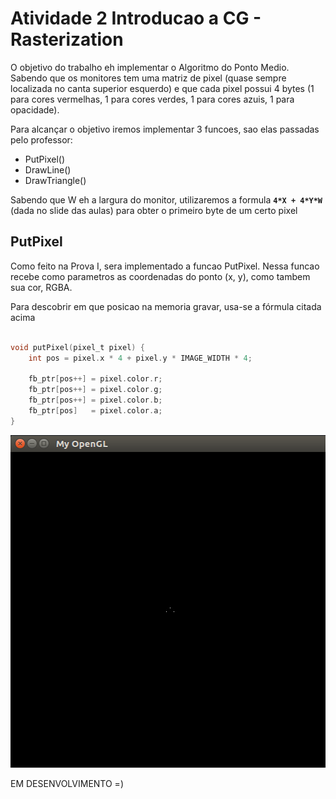 ﻿# Atividade 2 Introducao a CG - Rasterization

O objetivo do trabalho eh implementar o Algoritmo do Ponto Medio. Sabendo que os monitores tem uma matriz de pixel (quase sempre localizada no canta superior esquerdo) e que cada pixel possui 4 bytes (1 para cores vermelhas, 1 para cores verdes, 1 para cores azuis, 1 para opacidade).

Para alcançar o objetivo iremos implementar 3 funcoes, sao elas passadas pelo professor:

* PutPixel()
* DrawLine()
* DrawTriangle()

Sabendo que W eh a largura do monitor, utilizaremos a formula **`4*X + 4*Y*W`** (dada no slide das aulas) para obter o primeiro byte de um certo pixel

## PutPixel

Como feito na Prova I, sera implementado a funcao PutPixel. Nessa funcao recebe como parametros as coordenadas do ponto (x, y), 
como tambem sua cor, RGBA.

Para descobrir em que posicao na memoria gravar, usa-se a fórmula citada acima

```C

void putPixel(pixel_t pixel) {
    int pos = pixel.x * 4 + pixel.y * IMAGE_WIDTH * 4;
    
    fb_ptr[pos++] = pixel.color.r;
    fb_ptr[pos++] = pixel.color.g;
    fb_ptr[pos++] = pixel.color.b;
    fb_ptr[pos]   = pixel.color.a;
}
```

<p align="center">
  <img src="imagens/figura1.png" >
</p>

EM DESENVOLVIMENTO =)
